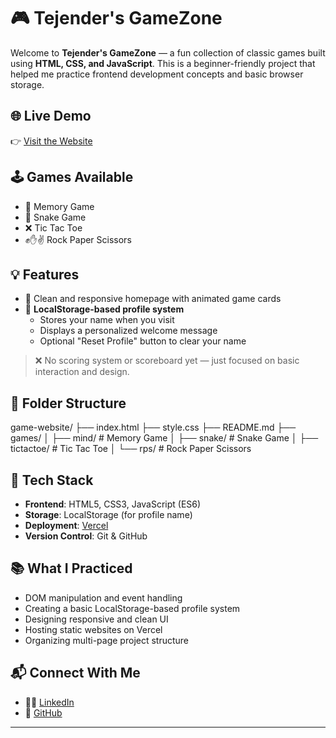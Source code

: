 # 🎮 Tejender's GameZone

Welcome to **Tejender's GameZone** — a fun collection of classic games built using **HTML, CSS, and JavaScript**. This is a beginner-friendly project that helped me practice frontend development concepts and basic browser storage.

## 🌐 Live Demo

👉 [Visit the Website](https://tejender-arcade.vercel.app)

## 🕹️ Games Available

- 🧠 Memory Game
- 🐍 Snake Game
- ❌ Tic Tac Toe
- ✊✋✌️ Rock Paper Scissors

## 💡 Features

- 🎨 Clean and responsive homepage with animated game cards
- 🧾 **LocalStorage-based profile system**
  - Stores your name when you visit
  - Displays a personalized welcome message
  - Optional "Reset Profile" button to clear your name

> ❌ No scoring system or scoreboard yet — just focused on basic interaction and design.

## 📁 Folder Structure
game-website/
├── index.html
├── style.css
├── README.md
├── games/
│   ├── mind/         # Memory Game
│   ├── snake/        # Snake Game
│   ├── tictactoe/    # Tic Tac Toe
│   └── rps/          # Rock Paper Scissors
## 🚀 Tech Stack

- **Frontend**: HTML5, CSS3, JavaScript (ES6)
- **Storage**: LocalStorage (for profile name)
- **Deployment**: [Vercel](https://vercel.com)
- **Version Control**: Git & GitHub

## 📚 What I Practiced

- DOM manipulation and event handling
- Creating a basic LocalStorage-based profile system
- Designing responsive and clean UI
- Hosting static websites on Vercel
- Organizing multi-page project structure

## 📬 Connect With Me

- 👨‍💻 [LinkedIn](https://www.linkedin.com/in/tejender29)
- 📂 [GitHub](https://github.com/tejender29)

---
